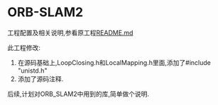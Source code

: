 # ORB-SLAM2


工程配置及相关说明,参看原工程[README.md](https://github.com/raulmur/ORB_SLAM2/blob/master/README.md)

此工程修改:

1. 在源码基础上,LoopClosing.h和LocalMapping.h里面,添加了#include "unistd.h"
2. 添加了源码注释.

后续,计划对ORB_SLAM2中用到的库,简单做个说明.